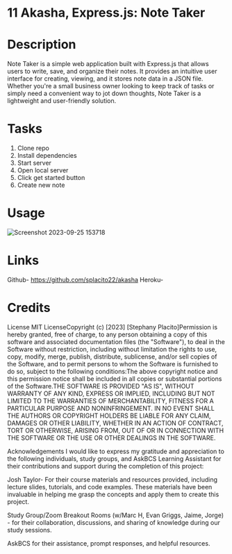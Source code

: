 # 11 Akasha, Express.js: Note Taker

# Description

Note Taker is a simple web application built with Express.js that allows users to write, save, and organize their notes. It provides an intuitive user interface for creating, viewing, and it stores note data in a JSON file. Whether you're a small business owner looking to keep track of tasks or simply need a convenient way to jot down thoughts, Note Taker is a lightweight and user-friendly solution.

# Tasks

1. Clone repo
2. Install dependencies
3. Start server
4. Open local server
5. Click get started button
6. Create new note

# Usage

![Screenshot 2023-09-25 153718](https://github.com/splacito22/akasha/assets/136421961/08f8411d-a202-44be-9d16-114c42f93dc4)

# ​Links

Github- https://github.com/splacito22/akasha
Heroku-

# Credits

License
​MIT License​Copyright (c) [2023] [Stephany Placito]​Permission is hereby granted, free of charge, to any person obtaining a copy of this software and associated documentation files (the "Software"), to deal in the Software without restriction, including without limitation the rights to use, copy, modify, merge, publish, distribute, sublicense, and/or sell copies of the Software, and to permit persons to whom the Software is furnished to do so, subject to the following conditions:​The above copyright notice and this permission notice shall be included in all copies or substantial portions of the Software.​THE SOFTWARE IS PROVIDED "AS IS", WITHOUT WARRANTY OF ANY KIND, EXPRESS OR IMPLIED, INCLUDING BUT NOT LIMITED TO THE WARRANTIES OF MERCHANTABILITY, FITNESS FOR A PARTICULAR PURPOSE AND NONINFRINGEMENT. IN NO EVENT SHALL THE AUTHORS OR COPYRIGHT HOLDERS BE LIABLE FOR ANY CLAIM, DAMAGES OR OTHER LIABILITY, WHETHER IN AN ACTION OF CONTRACT, TORT OR OTHERWISE, ARISING FROM, OUT OF OR IN CONNECTION WITH THE SOFTWARE OR THE USE OR OTHER DEALINGS IN THE SOFTWARE.

Acknowledgements
I would like to express my gratitude and appreciation to the following individuals, study groups, and AskBCS Learning Assistant for their contributions and support during the completion of this project:

Josh Taylor- For their course materials and resources provided, including lecture slides, tutorials, and code examples. These materials have been invaluable in helping me grasp the concepts and apply them to create this project.

Study Group/Zoom Breakout Rooms (w/Marc H, Evan Griggs, Jaime, Jorge) - for their collaboration, discussions, and sharing of knowledge during our study sessions.

AskBCS for their assistance, prompt responses, and helpful resources.
